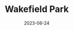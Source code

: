 ---
title: "Wakefield Park"
cc-type: hashtag
date: 2023-06-24
hashtag: wakefield-park
location:
  - Maplewood
tags:
  - park
  - Maplewood
---